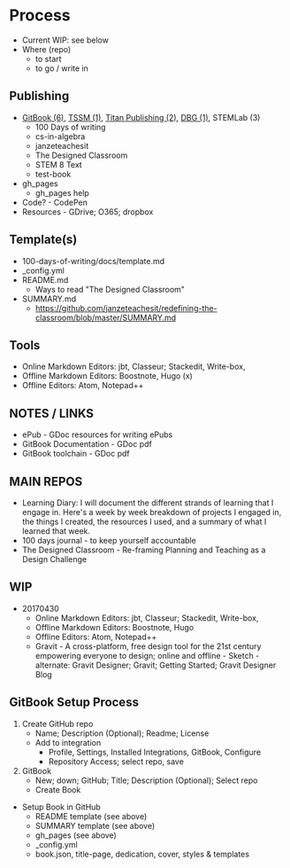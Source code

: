 # Process
- Current WIP: see below
- Where (repo)
  - to start
  - to go / write in
## Publishing
- [GitBook \(6\)](https://www.gitbook.com/@janzeteachesit), [TSSM \(1\)](https://www.gitbook.com/@tssm), [Titan Publishing \(2\)](https://www.gitbook.com/@templeton-titan-publishing), [DBG \(1\)](https://www.gitbook.com/@dream-big-games), STEMLab \(3\)
    - 100 Days of writing
    - cs-in-algebra 
    - janzeteachesit 
    - The Designed Classroom
    - STEM 8 Text
    - test-book 
- gh_pages
    - gh_pages help
- Code? - CodePen
- Resources - GDrive; O365; dropbox
## Template(s)
- 100-days-of-writing/docs/template.md
- \_config.yml
- README.md
    - Ways to read "The Designed Classroom"
- SUMMARY.md
    - https://github.com/janzeteachesit/redefining-the-classroom/blob/master/SUMMARY.md
## Tools
- Online Markdown Editors: jbt, Classeur; Stackedit, Write-box, 
- Offline Markdown Editors: Boostnote, Hugo (x)
- Offline Editors: Atom, Notepad++
## NOTES / LINKS
- ePub - GDoc resources for writing ePubs
- GitBook Documentation - GDoc pdf
- GitBook toolchain - GDoc pdf
## MAIN REPOS
- Learning Diary: I will document the different strands of learning that I engage in. Here's a week by week breakdown of projects I engaged in, the things I created, the resources I used, and a summary of what I learned that week.
- 100 days journal - to keep yourself accountable
- The Designed Classroom - Re-framing Planning and Teaching as a Design Challenge 
## WIP
- 20170430
    - Online Markdown Editors: jbt, Classeur; Stackedit, Write-box, 
    - Offline Markdown Editors: Boostnote, Hugo
    - Offline Editors: Atom, Notepad++
    - Gravit - A cross-platform, free design tool for the 21st century empowering everyone to design; online and offline - Sketch     - alternate: Gravit Designer; Gravit; Getting Started; Gravit Designer Blog 
## GitBook Setup Process
1. Create GitHub repo
    - Name; Description (Optional); Readme; License 
    - Add to integration
      - Profile, Settings, Installed Integrations, GitBook, Configure
      - Repository Access; select repo, save
2. GitBook
    - New; down; GitHub; Title; Description (Optional); Select repo
    - Create Book
- Setup Book in GitHub
    - README template (see above)
    - SUMMARY template (see above)
    - gh_pages (see above)
    - \_config.yml
    - book.json, title-page, dedication, cover, styles & templates

